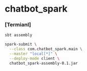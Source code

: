 # chatbot_spark


### [Termianl]
```bash
sbt assembly

spark-submit \
  --class com.chatbot_spark.main \
  --master "local[*]" \
  --deploy-mode client \
  chatbot_spark-assembly-0.1.jar
```
